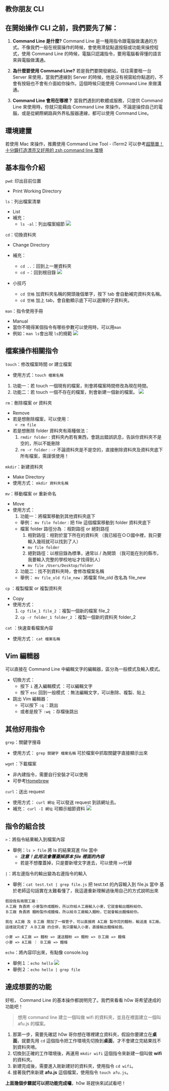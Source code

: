 ## 教你朋友 CLI

## 在開始操作 CLI 之前，我們要先了解：
1. **Command Line 是什麼?**
Command Line 是一種用指令跟電腦做溝通的方式。不像我們一般在視窗操作的時候，會使用滑鼠點選按鈕或功能來操控程式，使用 Command Line 的時候，電腦只認識指令，要用電腦看得懂的語言來與電腦做溝通。

2. **為什麼要使用 Command Line?**
若是我們要開發網站，往往需要租一台 Server 來使用，當我們連線到 Server 的時候，他是沒有視窗給你點選的，不會有按鈕也不會有介面給你操作。這個時候只能使用 Command Line 來做溝通。

3. **Command Line 會用在哪裡？**
當我們遇到的軟體或服務，只提供 Command Line 來使用時，你就只能藉由 Command Line 來操作。不論是操控自己的電腦，或是從網際網路與外界私服器連線，都可以使用 Command Line。

## 環境建置
若使用 Mac 來操作，推薦使用 Command Line Tool - iTerm2
可以參考[超簡單！十分鐘打造漂亮又好用的 zsh command line 環境](https://medium.com/statementdog-engineering/prettify-your-zsh-command-line-prompt-3ca2acc967f)

## 基本指令介紹

`pwd`: 印出目前位置 
* Print Working Directory 

`ls`：列出檔案清單 
* List
* 補充：
  * `ls -al`：列出檔案細節
  ![](https://static.coderbridge.com/img/krebikshaw/634d936b1821499197dad8b5667c350f.png)

`cd`：切換資料夾 
* Change Directory
* 補充：
  * `cd ..`：回到上一層資料夾 
  * `cd ~`：回到根目錄
![](https://static.coderbridge.com/img/krebikshaw/b7f951536b5a4272a2686387e7932e20.png)

* 小技巧
  * `cd 空格` 加資料夾名稱的開頭幾個單字，按下 tab 會自動補完資料夾名稱。
  * `cd 空格` 加上 tab，會自動顯示底下可以選擇的子資料夾。
 


`man`：指令使用手冊
* Manual
* 當你不曉得某個指令有哪些參數可以使用時，可以用`man`
* 例如：`man ls`會出現 `ls`的規範
  ![](https://static.coderbridge.com/img/krebikshaw/38985653e7ad41f6abc47039b6b5624c.png)

## 檔案操作相關指令

`touch`：修改檔案時間 or 建立檔案
* 使用方式：`touch 檔案名稱`
1. 功能一：若 touch 一個現有的檔案，則會將檔案時間修改為現在時間。
2. 功能二：若 touch 一個不存在的檔案，則會新建一個新的檔案。
![](https://static.coderbridge.com/img/krebikshaw/5a80a188f4054072a98a63c5fbb6e2a0.png)

`rm`：刪除檔案 or 資料夾
* Remove
* 若是想刪除檔案，可以使用：
  * `rm file`
* 若是想刪除 folder 資料夾有兩種做法：
  1. `rmdir folder` : 資料夾內若有東西，會跳出錯誤訊息，告訴你資料夾不是空的，所以不能刪除
  2. `rm -r folder` : `-r` 不論資料夾是不是空的，直接刪除資料夾及資料夾底下所有檔案，需謹慎使用！
 
`mkdir`：新建資料夾
* Make Directory
* 使用方式： `mkdir 資料夾名稱`

`mv`：移動檔案 or 重新命名
* Move
* 使用方式：
  1. 功能一：將檔案移動到其他資料夾底下
    * 舉例： `mv file folder` : 把 file 這個檔案移動到 folder 資料夾底下
    * 檔案 folder 路徑分為 ：相對路徑 or 絕對路徑
      1. 相對路徑：相對於當下所在的資料夾 （我已經在ＯＯ國中裡，我只要輸入幾班就可以找到了人）
        * `mv file folder`
      2. 絕對路徑：以根目錄為標準，通常以 / 為開頭 （我可能在別的縣市，我要輸入完整的學校地址才找得到人）
        * `mv file /Users/Desktop/folder`
  2. 功能二：找不到資料夾時，會修改檔案名稱
    * 舉例： `mv file_old file_new` : 將檔案 file_old 改名為 file_new

`cp` ：複製檔案 or 複製資料夾
* Copy
* 使用方式：
  1. `cp file_1 file_2` ：複製一個新的檔案 file_2
  2. `cp -r folder_1 folder_2` ：複製一個新的資料夾 folder_2

`cat` ：快速查看檔案內容
* 使用方式： `cat 檔案名稱`

## Vim 編輯器
可以直接在 Command Line 中編輯文字的編輯器，區分為一般模式及輸入模式。
* 切換方式：
  * 按下 `i` 進入編輯模式 ：可以編輯文字
  * 按下 `esc` 回到一般模式 ：無法編輯文字，可以刪除、複製、貼上
* 跳出 Vim 編輯器：
  * 可以按下 `:q` ：跳出
  * 或者是按下 `:wq` ：存檔後跳出 


## 其他好用指令

`grep`：關鍵字搜尋
* 使用方式： `grep 關鍵字 檔案名稱` 可於檔案中抓取關鍵字直接顯示出來

`wget`：下載檔案
* 非內建指令，需要自行安裝才可以使用
* 可參考[Homebrew](https://brew.sh/index_zh-tw)

`curl`：送出 request
* 使用方式： `curl 網址` 可以發送 request 到該網址去。
* 補充： `curl -I 網址` 可顯示細節資料
![](https://static.coderbridge.com/img/krebikshaw/7eae7b53c1b84ecb90b18e5916fb4033.png)


## 指令的組合技

`>`：將指令結果輸入到檔案內容
* 舉例：`ls > file` 將 ls 的結果寫進 file 當中
  * ***注意！此用法會覆蓋掉原本 file 裡面的內容***
  * 若是不想覆蓋掉，只是要新增文字進去，可以使用 `>>`代替

`|`：將左邊指令的輸出變為右邊指令的輸入
* 舉例：`cat test.txt | grep file.js` 把 test.txt 的內容輸入到 file.js 當中
基於老師這句話實在太難看懂了，我這邊重新理解過後用自己的方式說明出來

```
假設我有兩間工廠：
Ａ工廠 負責將 小麥製作成麵粉，所以你給Ａ工廠輸入小麥，它就會輸出麵粉給你。
Ｂ工廠 負責將 麵粉製作成麵條，所以給Ｂ工廠輸入麵粉，它就會輸出麵條給你。

我在 A工廠 及 Ｂ工廠 間加了一條管子，可以直接將 A工廠 製作完的麵粉，輸送進 B工廠。 
這樣就完成了 ＡＢ工廠 的合併，我只要輸入小麥，直接輸出麵條給我。

小麥 => A工廠 => 麵粉 => 運送麵粉 => 麵粉 => Ｂ工廠 => 麵條
小麥 => A工廠 ｜ Ｂ工廠 => 麵條
```

`echo`：將內容印出來，有點像 console.log
* 舉例１：`echo hello`
![](https://static.coderbridge.com/img/krebikshaw/016b2cde8fb04cef8393c738f53257eb.png)
* 舉例２：`echo hello | grep file`

## 達成想要的功能
好啦， Command Line 的基本操作都說明完了。我們來看看 h0w 哥希望達成的功能吧！
>想用 command line 建立一個叫做 wifi 的資料夾，並且在裡面建立一個叫 afu.js 的檔案。

1. 那第一步，需要先確認 h0w 哥你想在哪裡建立資料夾，假設你要建立在**桌面**，就要先用 `cd` 這個指令把工作環境先切換到**桌面**，才不會建立完結果找不到資料夾唷。
2. 切換到正確的工作環境後，再運用 `mkdir wifi` 這個指令來新建一個叫做 **wifi** 的資料夾。
3. 新建完成後，需要進入剛新建好的資料夾，使用指令 `cd wifi`。
4. 接著我們來新建 **afu.js** 這個檔案，使用指令 `touch afu.js`。

**上面幾個步驟就可以把功能完成囉**，h0w 哥趕快來試試看吧！

